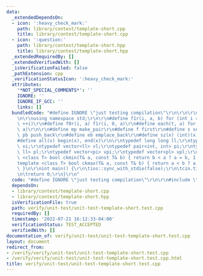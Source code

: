 ```yaml
---
data:
  _extendedDependsOn:
  - icon: ':heavy_check_mark:'
    path: library/contest/template-short.cpp
    title: library/contest/template-short.cpp
  - icon: ':question:'
    path: library/contest/template-short.hpp
    title: library/contest/template-short.hpp
  _extendedRequiredBy: []
  _extendedVerifiedWith: []
  _isVerificationFailed: false
  _pathExtension: cpp
  _verificationStatusIcon: ':heavy_check_mark:'
  attributes:
    '*NOT_SPECIAL_COMMENTS*': ''
    IGNORE: ''
    IGNORE_IF_GCC: ''
    links: []
  bundledCode: "#define IGNORE \"just testing compilation\"\r\n\r\n\r\n#include <bits/stdc++.h>\r\
    \n\r\nusing namespace std;\r\n\r\n#define f1r(i, a, b) for (int i = (a); i < (b);\
    \ ++i)\r\n#define f0r(i, a) f1r(i, 0, a)\r\n#define each(t, a) for (auto& t :\
    \ a)\r\n\r\n#define mp make_pair\r\n#define f first\r\n#define s second\r\n#define\
    \ pb push_back\r\n#define eb emplace_back\r\n#define sz(x) (int)(x).size()\r\n\
    #define all(x) begin(x), end(x)\r\n\r\ntypedef long long ll;\r\ntypedef vector<int>\
    \ vi;\r\ntypedef vector<ll> vl;\r\ntypedef pair<int, int> pi;\r\ntypedef pair<ll,\
    \ ll> pl;\r\ntypedef vector<pi> vpi;\r\ntypedef vector<pl> vpl;\r\n\r\ntemplate\
    \ <class T> bool ckmin(T& a, const T& b) { return b < a ? a = b, 1 : 0; }\r\n\
    template <class T> bool ckmax(T& a, const T& b) { return a < b ? a = b, 1 : 0;\
    \ }\n\r\nint main() {\r\n\tios::sync_with_stdio(false);\r\n\tcin.tie(nullptr);\r\
    \n\treturn 0;\r\n}\r\n"
  code: "#define IGNORE \"just testing compilation\"\r\n\r\n#include \"../../library/contest/template-short.cpp\""
  dependsOn:
  - library/contest/template-short.cpp
  - library/contest/template-short.hpp
  isVerificationFile: true
  path: verify/unit-test/unit-test-template-short.test.cpp
  requiredBy: []
  timestamp: '2022-07-21 16:12:33-04:00'
  verificationStatus: TEST_ACCEPTED
  verifiedWith: []
documentation_of: verify/unit-test/unit-test-template-short.test.cpp
layout: document
redirect_from:
- /verify/verify/unit-test/unit-test-template-short.test.cpp
- /verify/verify/unit-test/unit-test-template-short.test.cpp.html
title: verify/unit-test/unit-test-template-short.test.cpp
---
```

